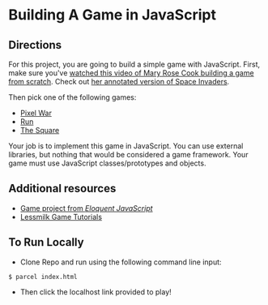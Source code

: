 # Building A Game in JavaScript

## Directions

For this project, you are going to build a simple game with JavaScript. First, make sure you've [watched this video of Mary Rose Cook building a game from scratch](https://vimeo.com/105955605). Check out [her annotated version of Space Invaders](http://annotated-code.maryrosecook.com/space-invaders/docs/space-invaders.html).

Then pick one of the following games:

* [Pixel War](http://www.lessmilk.com/game/pixel-war-1/)
* [Run](http://www.lessmilk.com/game/run/)
* [The Square](http://www.lessmilk.com/game/the-square/)

Your job is to implement this game in JavaScript. You can use external libraries, but nothing that would be considered a game framework. Your game must use JavaScript classes/prototypes and objects.

## Additional resources

* [Game project from _Eloquent JavaScript_](https://eloquentjavascript.net/3rd_edition/16_game.html)
* [Lessmilk Game Tutorials](http://www.lessmilk.com/)

## To Run Locally

* Clone Repo and run using the following command line input:

```
$ parcel index.html
```
* Then click the localhost link provided to play! 